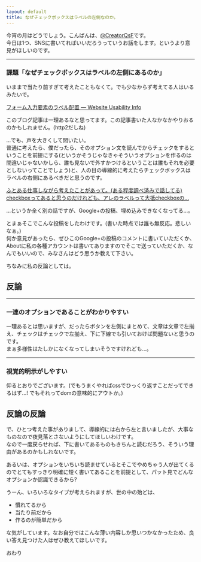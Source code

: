 ```yaml
---
layout: default
title: なぜチェックボックスはラベルの左側なのか。
---
```


今宵の月はどうでしょう。こんばんは、[@CreatorQsF](http://f.9en.co/?move=mainSns)です。  
今日は1つ、SNSに書いてればいいだろうっていうお話をします。というより意見がほしいのです。

***

### 課題「なぜチェックボックスはラベルの左側にあるのか」

いままで当たり前すぎて考えたこともなくて。でも少なからず考えてる人はいるみたいで。

[フォーム入力要素のラベル配置 — Website Usability Info](http://website-usability.info/2013/05/entry_130505.html)

このブログ記事は一理あるなと思ってます。この記事書いた人なかなかやりおるのかもしれません。(http2だしね)

…でも、声を大きくして問いたい。  
普通に考えたら、僕だったら、そのオプション文を読んでからチェックをするということを前提にする(というかそうじゃなきゃそういうオプションを作るのは間違いじゃないかしら、誰も見ないで外すかつけるということは誰もそれを必要としないってことでしょう)と、人の目の導線的に考えたらチェックボックスはラベルの右側にあるべきだと思うのです。

[ふとある仕事しながら考えたことがあって。(ある程度調べ済みで話してる) checkboxってあると思うのだけれども、アレのラベルって大抵checkboxの...](https://plus.google.com/+FumiTakeuchiQ/posts/Cy8E6R8vsTf)

…というか全く別の話ですが、Google+の投稿、埋め込みできなくなってる…。

とまぁそこでこんな投稿をしたわけです。(書いた時点では誰も無反応。悲しいなぁ。)  
何か意見があったら、ぜひこのGoogle+の投稿のコメントに書いていただくか、Aboutに私の各種アカウントは書いてありますのでそこで送っていただくか、なんでもいいので、みなさんはどう思うか教えて下さい。

ちなみに私の反論としては。

## 反論

***

### 一連のオプションであることがわかりやすい

一理あるとは思いますが、だったらボタンを左側にまとめて、文章は文章で左揃え、チェックはチェックで左揃え、下に下線でも引いておけば問題ないと思うのです。  
まぁ多様性はたしかになくなってしまいそうですけれども…。

***

### 視覚的明示がしやすい

仰るとおりでございます。(でもうまくやればcssでひっくり返すことだってできるはず…! でもそれってdomの意味的にアウトか。)

## 反論の反論

で、ひとつ考えた事がありまして、導線的には右から左と言いましたが、大事なものなので夜見落とさないようにしてほしいわけです。  
なので一度戻らせれば、下に書いてあるものもきちんと読むだろう、そういう理由があるのかもしれないです。

あるいは、オプションをいちいち読ませているとそこでやめちゃう人が出てくるのでとてもすっきり明確に短く書いてあることを前提として、パット見でどんなオプションか認識できるから?

うーん、いろいろなタイプが考えられますが、世の中の殆どは、

- 慣れてるから
- 当たり前だから
- 作るのが簡単だから

な気がしています。なお自分ではこんな薄い内容しか思いつかなかったため、良い答え見つけた人はぜひ教えてほしいです。

おわり
